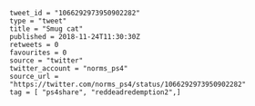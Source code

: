 ```
tweet_id = "1066292973950902282"
type = "tweet"
title = "Smug cat"
published = 2018-11-24T11:30:30Z
retweets = 0
favourites = 0
source = "twitter"
twitter_account = "norms_ps4"
source_url = "https://twitter.com/norms_ps4/status/1066292973950902282"
tag = [ "ps4share", "reddeadredemption2",]
```

<p class='image'><img src='http://mnf.m17s.net/2018/11/24/Dsw7zunW0AAIXkW.jpg' alt=''></p>

